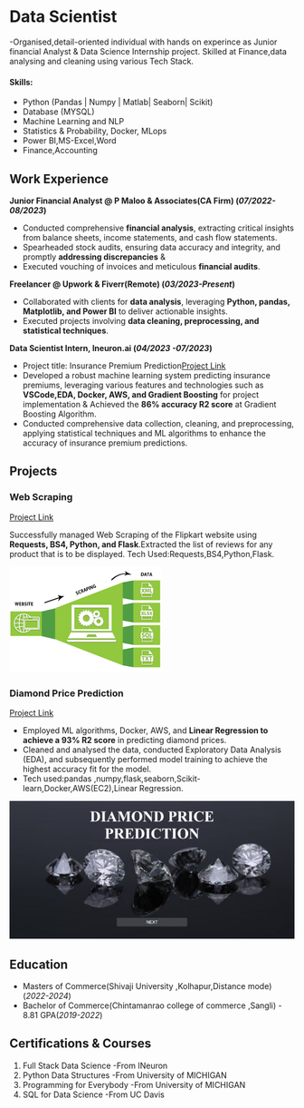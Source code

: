 # Data Scientist
-Organised,detail-oriented individual with hands on experince as  Junior financial Analyst & Data Science Internship project.
 Skilled at Finance,data analysing and cleaning using various Tech Stack.

#### Skills:
- Python (Pandas | Numpy | Matlab| Seaborn| Scikit)
- Database (MYSQL)
- Machine Learning and NLP
- Statistics & Probability, Docker, MLops
- Power BI,MS-Excel,Word
- Finance,Accounting								       	

## Work Experience
**Junior Financial Analyst @ P Maloo & Associates(CA Firm) (_07/2022-08/2023_)**
- Conducted comprehensive **financial analysis**, extracting critical insights from balance sheets, income
  statements, and cash flow statements.
- Spearheaded stock audits, ensuring data accuracy and integrity, and promptly **addressing discrepancies** &
- Executed vouching of invoices and meticulous **financial audits**.

**Freelancer @ Upwork & Fiverr(Remote) (_03/2023-Present_)**
- Collaborated with clients for **data analysis**, leveraging **Python, pandas, Matplotlib, and Power BI** to deliver
  actionable insights.
- Executed projects involving **data cleaning, preprocessing, and statistical techniques**.

**Data Scientist Intern, Ineuron.ai (_04/2023 -07/2023_)**
- Project title: Insurance Premium Prediction[Project Link](https://github.com/KIRTIBAJAJ2002/KIRTIINTERNSHIPPROJECT)
- Developed a robust machine learning system predicting insurance premiums, leveraging various features and
  technologies such as **VSCode,EDA, Docker, AWS, and Gradient Boosting** for project implementation &
  Achieved the **86% accuracy R2 score** at Gradient Boosting Algorithm.
- Conducted comprehensive data collection, cleaning, and preprocessing, applying statistical techniques and
  ML algorithms to enhance the accuracy of insurance premium predictions.


## Projects
### Web Scraping 
[Project Link](https://github.com/KIRTIBAJAJ2002/Project1-Scraper-beanstalk-deployment)

Successfully managed Web Scraping of the Flipkart website using **Requests, BS4, Python, and Flask**.Extracted
the list of reviews for any product that is to be displayed.
Tech Used:Requests,BS4,Python,Flask.

![Web Scraping](https://github.com/KIRTIBAJAJ2002/portfolio/blob/main/webscraping.png?raw=true)

### Diamond Price Prediction
[Project Link](https://github.com/KIRTIBAJAJ2002/Diamondpriceprediction-ML-project)

- Employed ML algorithms, Docker, AWS, and **Linear Regression to achieve a 93% R2 score** in predicting
diamond prices.
- Cleaned and analysed the data, conducted Exploratory Data Analysis (EDA), and subsequently performed
model training to achieve the highest accuracy fit for the model.
- Tech used:pandas ,numpy,flask,seaborn,Scikit-learn,Docker,AWS(EC2),Linear Regression.

![Diamond Price Prediction](https://github.com/KIRTIBAJAJ2002/portfolio/blob/main/Diamond.jpeg?raw=true)

## Education
- Masters of Commerce(Shivaji University ,Kolhapur,Distance mode)(_2022-2024_)
- Bachelor of Commerce(Chintamanrao college of commerce ,Sangli) - 8.81 GPA(_2019-2022_)

## Certifications & Courses
1. Full Stack Data Science -From INeuron
2. Python Data Structures -From University of MICHIGAN
3. Programming for Everybody -From University of MICHIGAN
4. SQL for Data Science -From UC Davis
 
